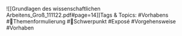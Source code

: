 
![[Grundlagen des wissenschaftlichen Arbeitens_Groß_111122.pdf#page=14]]Tags & Topics:
   #Vorhabens
   #Themenformulierung
   #Schwerpunkt
   #Exposé
   #Vorgehensweise
   #Vorhaben